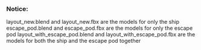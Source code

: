 ### Notice:
layout_new.blend and layout_new.fbx are the models for only the ship
escape_pod.blend and escape_pod.fbx are the models for only the escape pod
layout_with_escape_pod.blend and layout_with_escape_pod.fbx are the models for both the ship and the escape pod together
